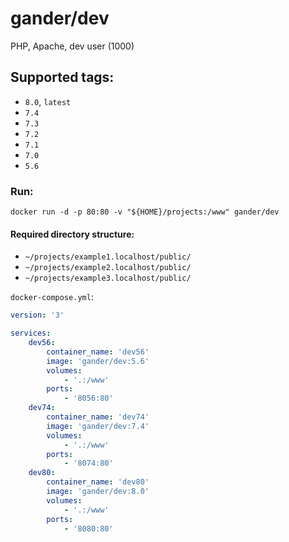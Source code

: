# gander/dev
PHP, Apache, dev user (1000)

## Supported tags:
* `8.0`, `latest`
* `7.4`
* `7.3`
* `7.2`
* `7.1`
* `7.0`
* `5.6`

### Run:
`docker run -d -p 80:80 -v "${HOME}/projects:/www" gander/dev`

#### Required directory structure:
+ `~/projects/example1.localhost/public/`
+ `~/projects/example2.localhost/public/`
+ `~/projects/example3.localhost/public/`

`docker-compose.yml`:
```yaml
version: '3'

services:
    dev56:
        container_name: 'dev56'
        image: 'gander/dev:5.6'
        volumes:
            - '.:/www'
        ports:
            - '8056:80'
    dev74:
        container_name: 'dev74'
        image: 'gander/dev:7.4'
        volumes:
            - '.:/www'
        ports:
            - '8074:80'
    dev80:
        container_name: 'dev80'
        image: 'gander/dev:8.0'
        volumes:
            - '.:/www'
        ports:
            - '8080:80'
```
